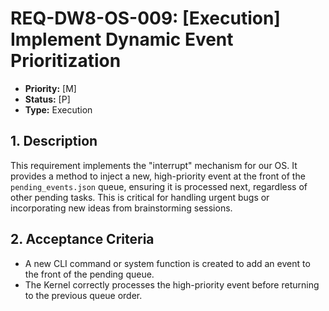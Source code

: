 # REQ-DW8-OS-009: [Execution] Implement Dynamic Event Prioritization

- **Priority:** [M]
- **Status:** [P]
- **Type:** Execution

## 1. Description

This requirement implements the "interrupt" mechanism for our OS. It provides a method to inject a new, high-priority event at the front of the `pending_events.json` queue, ensuring it is processed next, regardless of other pending tasks. This is critical for handling urgent bugs or incorporating new ideas from brainstorming sessions.

## 2. Acceptance Criteria

- A new CLI command or system function is created to add an event to the front of the pending queue.
- The Kernel correctly processes the high-priority event before returning to the previous queue order.
